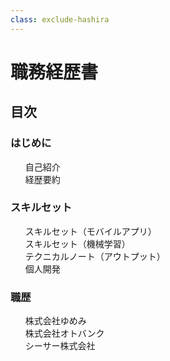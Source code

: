 ```yaml
---
class: exclude-hashira
---
```


# 職務経歴書

<nav id="toc" role="doc-toc">

## 目次

### はじめに

1. [自己紹介](00_00_profile.html)
1. [経歴要約](01_00_summary.html)

### スキルセット

1. [スキルセット（モバイルアプリ）](10_00_skill-mobile.html)
1. [スキルセット（機械学習）](10_01_skill-ml.html)
1. [テクニカルノート（アウトプット）](20_00_technote.html)
1. [個人開発](30_00_hobby.html)

### 職歴

1. [株式会社ゆめみ](50_02_yumemi.html)
1. [株式会社オトバンク](50_01_otobank.html)
1. [シーサー株式会社](50_00_seesaa.html)
<!-- 1. [その他](50_99_others.html) -->

</nav>
